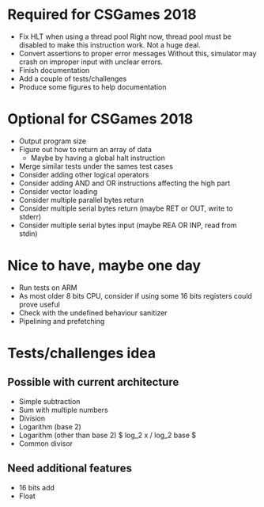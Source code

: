 # Required for CSGames 2018
- Fix HLT when using a thread pool
    Right now, thread pool must be disabled to make this instruction work. Not a huge deal.
- Convert assertions to proper error messages
    Without this, simulator may crash on improper input with unclear errors.
- Finish documentation
- Add a couple of tests/challenges
- Produce some figures to help documentation

# Optional for CSGames 2018
- Output program size
- Figure out how to return an array of data
    - Maybe by having a global halt instruction
- Merge similar tests under the sames test cases
- Consider adding other logical operators
- Consider adding AND and OR instructions affecting the high part
- Consider vector loading
- Consider multiple parallel bytes return
- Consider multiple serial bytes return (maybe RET or OUT, write to stderr)
- Consider multiple serial bytes input (maybe REA OR INP, read from stdin)

# Nice to have, maybe one day
- Run tests on ARM
- As most older 8 bits CPU, consider if using some 16 bits registers could prove useful
- Check with the undefined behaviour sanitizer
- Pipelining and prefetching

# Tests/challenges idea
## Possible with current architecture
- Simple subtraction
- Sum with multiple numbers
- Division
- Logarithm (base 2)
- Logarithm (other than base 2) $ log_2 x / log_2 base $
- Common divisor

## Need additional features
- 16 bits add
- Float
